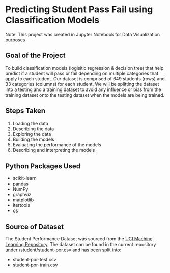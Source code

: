# Predicting Student Pass Fail using Classification Models
Note: This project was created in Jupyter Notebook for Data Visualization purposes
## Goal of the Project
To build classification models (logisitic regression & decision tree) that help predict if a student will pass or fail depending on multiple categories that apply to each student. Our dataset is comprised of 649 students (rows) and 33 categories (columns) for each student. We will be splitting the dataset into a testing and a training dataset to avoid any influence or bias from the training dataset onto the testing dataset when the models are being trained. 

## Steps Taken
1. Loading the data
2. Describing the data
3. Exploring the data
4. Building the models
5. Evaluating the performance of the models
6. Describing and interpreting the models

## Python Packages Used
- scikit-learn 
- pandas
- NumPy
- graphviz
- matplotlib
- itertools
- os

## Source of Dataset
The Student Performance Dataset was sourced from the [UCI Machine Learning Repository](https://archive.ics.uci.edu/ml/datasets/Student+Performance).
The dataset can be found in the current repository under /student/student-por.csv and has been split into:
- student-por-test.csv
- student-por-train.csv
